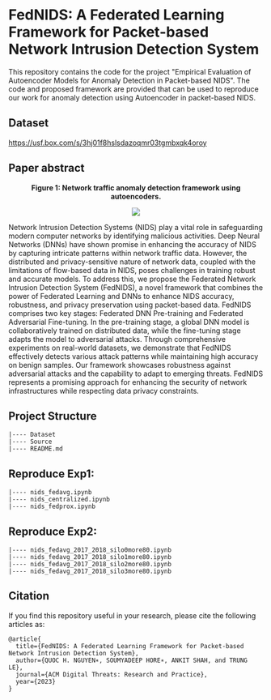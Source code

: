 # FedNIDS: A Federated Learning Framework for Packet-based Network Intrusion Detection System

This repository contains the code for the project "Empirical Evaluation of Autoencoder Models for Anomaly Detection in Packet-based NIDS". The code and proposed framework are provided that can be used to reproduce our work for anomaly detection using Autoencoder in packet-based NIDS.

## Dataset
https://usf.box.com/s/3hj01f8hslsdazoqmr03tgmbxqk4oroy

## Paper abstract

**<p align="center">Figure 1: Network traffic anomaly detection framework using autoencoders.</p>**
<p align="center">
<img src="https://github.com/quocnh/FedNIDS/blob/main/fig_framework.png"/>
</p>

Network Intrusion Detection Systems (NIDS) play a vital role in safeguarding modern computer networks by identifying malicious activities. Deep Neural Networks (DNNs) have shown promise in enhancing the accuracy of NIDS by capturing intricate patterns within network traffic data. However, the distributed and privacy-sensitive nature of network data, coupled with the limitations of flow-based data in NIDS, poses challenges in training robust and accurate models. To address this, we propose the Federated Network Intrusion Detection System (FedNIDS), a novel framework that combines the power of Federated Learning and DNNs to enhance NIDS accuracy, robustness, and privacy preservation using packet-based data. FedNIDS comprises two key stages: Federated DNN Pre-training and Federated Adversarial Fine-tuning. In the pre-training stage, a global DNN model is collaboratively trained on distributed data, while the fine-tuning stage adapts the model to adversarial attacks. Through comprehensive experiments on real-world datasets, we demonstrate that FedNIDS effectively detects various attack patterns while maintaining high accuracy on benign samples. Our framework showcases robustness against adversarial attacks and the capability to adapt to emerging threats. FedNIDS represents a promising approach for enhancing the security of network infrastructures while respecting data privacy constraints.

## Project Structure
```
|---- Dataset
|---- Source
|---- README.md
```

## Reproduce Exp1:
```
|---- nids_fedavg.ipynb
|---- nids_centralized.ipynb
|---- nids_fedprox.ipynb
```
## Reproduce Exp2:
```
|---- nids_fedavg_2017_2018_silo0more80.ipynb
|---- nids_fedavg_2017_2018_silo1more80.ipynb
|---- nids_fedavg_2017_2018_silo2more80.ipynb
|---- nids_fedavg_2017_2018_silo3more80.ipynb
```


## Citation
If you find this repository useful in your research, please cite the following articles as: 

```
@article{
  title={FedNIDS: A Federated Learning Framework for Packet-based Network Intrusion Detection System},
  author={QUOC H. NGUYEN∗, SOUMYADEEP HORE∗, ANKIT SHAH, and TRUNG LE},
  journal={ACM Digital Threats: Research and Practice},
  year={2023}
}

```

